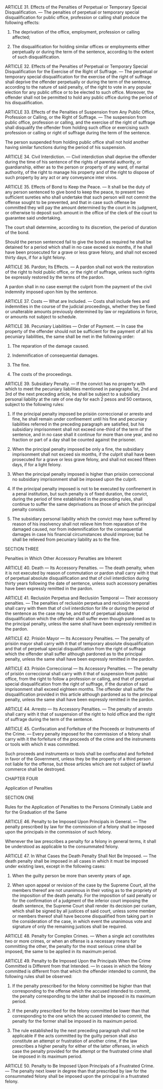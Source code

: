 ARTICLE 31. Effects of the Penalties of Perpetual or Temporary Special Disqualification. — The penalties of perpetual or temporary special disqualification for public office, profession or calling shall produce the following effects:

1. The deprivation of the office, employment, profession or calling affected;

2. The disqualification for holding similar offices or employments either perpetually or during the term of the sentence, according to the extent of such disqualification.

ARTICLE 32. Effects of the Penalties of Perpetual or Temporary Special Disqualification for the Exercise of the Right of Suffrage. — The perpetual or temporary special disqualification for the exercise of the right of suffrage shall deprive the offender perpetually or during the term of the sentence, according to the nature of said penalty, of the right to vote in any popular election for any public office or to be elected to such office. Moreover, the offender shall not be permitted to hold any public office during the period of his disqualification.

ARTICLE 33. Effects of the Penalties of Suspension from Any Public Office, Profession or Calling, or the Right of Suffrage. — The suspension from public office, profession or calling, and the exercise of the right of suffrage shall disqualify the offender from holding such office or exercising such profession or calling or right of suffrage during the term of the sentence.

The person suspended from holding public office shall not hold another having similar functions during the period of his suspension.

ARTICLE 34. Civil Interdiction. — Civil interdiction shall deprive the offender during the time of his sentence of the rights of parental authority, or guardianship, either as to the person or property of any ward, of marital authority, of the right to manage his property and of the right to dispose of such property by any act or any conveyance inter vivos.

ARTICLE 35. Effects of Bond to Keep the Peace. — It shall be the duty of any person sentenced to give bond to keep the peace, to present two sufficient sureties who shall undertake that such person will not commit the offense sought to be prevented, and that in case such offense be committed they will pay the amount determined by the court in its judgment, or otherwise to deposit such amount in the office of the clerk of the court to guarantee said undertaking.

The court shall determine, according to its discretion, the period of duration of the bond.

Should the person sentenced fail to give the bond as required he shall be detained for a period which shall in no case exceed six months, if he shall have been prosecuted for a grave or less grave felony, and shall not exceed thirty days, if for a light felony.

ARTICLE 36. Pardon; Its Effects. — A pardon shall not work the restoration of the right to hold public office, or the right of suffrage, unless such rights be expressly restored by the terms of the pardon.

A pardon shall in no case exempt the culprit from the payment of the civil indemnity imposed upon him by the sentence.

ARTICLE 37. Costs — What are Included. — Costs shall include fees and indemnities in the course of the judicial proceedings, whether they be fixed or unalterable amounts previously determined by law or regulations in force, or amounts not subject to schedule.

ARTICLE 38. Pecuniary Liabilities — Order of Payment. — In case the property of the offender should not be sufficient for the payment of all his pecuniary liabilities, the same shall be met in the following order:

1. The reparation of the damage caused.

2. Indemnification of consequential damages.

3. The fine.

4. The costs of the proceedings.

ARTICLE 39. Subsidiary Penalty. — If the convict has no property with which to meet the pecuniary liabilities mentioned in paragraphs 1st, 2nd and 3rd of the next preceding article, he shall be subject to a subsidiary personal liability at the rate of one day for each 2 pesos and 50 centavos, subject to the following rules:

1. If the principal penalty imposed be prisión correccional or arresto and fine, he shall remain under confinement until his fine and pecuniary liabilities referred in the preceding paragraph are satisfied, but his subsidiary imprisonment shall not exceed one-third of the term of the sentence, and in no case shall it continue for more than one year, and no fraction or part of a day shall be counted against the prisoner.

2. When the principal penalty imposed be only a fine, the subsidiary imprisonment shall not exceed six months, if the culprit shall have been prosecuted for a grave or less grave felony, and shall not exceed fifteen days, if for a light felony.

3. When the principal penalty imposed is higher than prisión correccional no subsidiary imprisonment shall be imposed upon the culprit.

4. If the principal penalty imposed is not to be executed by confinement in a penal institution, but such penalty is of fixed duration, the convict, during the period of time established in the preceding rules, shall continue to suffer the same deprivations as those of which the principal penalty consists.

5. The subsidiary personal liability which the convict may have suffered by reason of his insolvency shall not relieve him from reparation of the damaged caused, nor from indemnification for the consequential damages in case his financial circumstances should improve; but he shall be relieved from pecuniary liability as to the fine.

SECTION THREE

Penalties in Which Other Accessory Penalties are Inherent

ARTICLE 40. Death — Its Accessory Penalties. — The death penalty, when it is not executed by reason of commutation or pardon shall carry with it that of perpetual absolute disqualification and that of civil interdiction during thirty years following the date of sentence, unless such accessory penalties have been expressly remitted in the pardon.

ARTICLE 41. Reclusión Perpetua and Reclusión Temporal — Their accessory penalties. — The penalties of reclusión perpetua and reclusión temporal shall carry with them that of civil interdiction for life or during the period of the sentence as the case may be, and that of perpetual absolute disqualification which the offender shall suffer even though pardoned as to the principal penalty, unless the same shall have been expressly remitted in the pardon.

ARTICLE 42. Prisión Mayor — Its Accessory Penalties. — The penalty of prisión mayor shall carry with it that of temporary absolute disqualification and that of perpetual special disqualification from the right of suffrage which the offender shall suffer although pardoned as to the principal penalty, unless the same shall have been expressly remitted in the pardon.

ARTICLE 43. Prisión Correccional — Its Accessory Penalties. — The penalty of prisión correccional shall carry with it that of suspension from public office, from the right to follow a profession or calling, and that of perpetual special disqualification from the right of suffrage, if the duration of said imprisonment shall exceed eighteen months. The offender shall suffer the disqualification provided in this article although pardoned as to the principal penalty, unless the same shall have been expressly remitted in the pardon.

ARTICLE 44. Arresto — Its Accessory Penalties. — The penalty of arresto shall carry with it that of suspension of the right to hold office and the right of suffrage during the term of the sentence.

ARTICLE 45. Confiscation and Forfeiture of the Proceeds or Instruments of the Crime. — Every penalty imposed for the commission of a felony shall carry with it the forfeiture of the proceeds of the crime and the instruments or tools with which it was committed.

Such proceeds and instruments or tools shall be confiscated and forfeited in favor of the Government, unless they be the property of a third person not liable for the offense, but those articles which are not subject of lawful commerce shall be destroyed.

 

CHAPTER FOUR

Application of Penalties

SECTION ONE

Rules for the Application of Penalties to the Persons Criminally Liable and for the Graduation of the Same

ARTICLE 46. Penalty to be Imposed Upon Principals in General. — The penalty prescribed by law for the commission of a felony shall be imposed upon the principals in the commission of such felony.

Whenever the law prescribes a penalty for a felony in general terms, it shall be understood as applicable to the consummated felony.

ARTICLE 47. In What Cases the Death Penalty Shall Not Be Imposed. — The death penalty shall be imposed in all cases in which it must be imposed under existing laws, except in the following cases:

1. When the guilty person be more than seventy years of age.

2. When upon appeal or revision of the case by the Supreme Court, all the members thereof are not unanimous in their voting as to the propriety of the imposition of the death penalty. For the imposition of said penalty or for the confirmation of a judgment of the inferior court imposing the death sentence, the Supreme Court shall render its decision per curiam, which shall be signed by all justices of said court, unless some member or members thereof shall have become disqualified from taking part in the consideration of the case, in which event the unanimous vote and signature of only the remaining justices shall be required.

ARTICLE 48. Penalty for Complex Crimes. — When a single act constitutes two or more crimes, or when an offense is a necessary means for committing the other, the penalty for the most serious crime shall be imposed, the same to be applied in its maximum period.

ARTICLE 49. Penalty to Be Imposed Upon the Principals When the Crime Committed is Different from that Intended. — In cases in which the felony committed is different from that which the offender intended to commit, the following rules shall be observed:

1. If the penalty prescribed for the felony committed be higher than that corresponding to the offense which the accused intended to commit, the penalty corresponding to the latter shall be imposed in its maximum period.

2. If the penalty prescribed for the felony committed be lower than that corresponding to the one which the accused intended to commit, the penalty for the former shall be imposed in its maximum period.

3. The rule established by the next preceding paragraph shall not be applicable if the acts committed by the guilty person shall also constitute an attempt or frustration of another crime, if the law prescribes a higher penalty for either of the latter offenses, in which case the penalty provided for the attempt or the frustrated crime shall be imposed in its maximum period.

ARTICLE 50. Penalty to Be Imposed Upon Principals of a Frustrated Crime. — The penalty next lower in degree than that prescribed by law for the consummated felony shall be imposed upon the principal in a frustrated felony.

